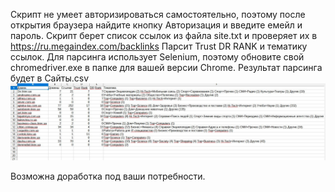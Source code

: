 Скрипт не умеет авторизироваться самостоятельно, поэтому после открытия браузера найдите кнопку Авторизация и введите емейл и пароль.
Скрипт берет список ссылок из файла site.txt и проверяет их в https://ru.megaindex.com/backlinks
Парсит Trust DR RANK и тематику ссылок.
 Для парсинга использует Selenium, поэтому обновите свой chromedriver.exe в папке для вашей версии Chrome.
 Результат парсинга будет в Сайты.csv
 <img src="file.jpg" >
 
 Возможна доработка под ваши потребности.
 